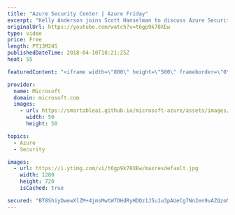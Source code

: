 ```yaml
---
title: "Azure Security Center | Azure Friday"
excerpt: "Kelly Anderson joins Scott Hanselman to discuss Azure Security Center, which offers built-in security management and threat protection for your cloud workloads. Azure Security Center helps you find & fix vulnerabilities, aids in blocking malicious access and alerts you when your resources are under attack."
originalUrl: https://youtube.com/watch?v=t6gp9k78XEw
type: video
price: Free
length: PT13M24S
publishedDateTime: 2018-04-10T18:21:25Z
heat: 55

featuredContent: "<iframe width=\"800\" height=\"500\" frameborder=\"0\" src=\"https://www.youtube.com/embed/t6gp9k78XEw\" allow=\"accelerometer; autoplay; encrypted-media; gyroscope; picture-in-picture\" allowfullscreen></iframe>"

provider:
  name: Microsoft
  domain: microsoft.com
  images:
    - url: https://smartableai.github.io/microsoft-azure/assets/images/organizations/microsoft.com-50x50.jpg
      width: 50
      height: 50

topics:
  - Azure
  - Security

images:
  - url: https://i.ytimg.com/vi/t6gp9k78XEw/maxresdefault.jpg
    width: 1280
    height: 720
    isCached: true

secured: "BT8ShiyDwewXlZM+4jmsMwtW7OHdRyHDQz1J5u1u3pAUeCg7Nn2en9vAZQzoNM2I2E/Trc/UuySLzb8Brra5QJEYTthHwBXgjAyDq6lHG2azEOUQTJlhKbkTgarKtGXUHCDzOzyzTHGbioPdNe4Y+CH+YNkVI+b51r5DmuH/cDbadHlFf9GdM1SgUkUJp4wHBeIbQVVcxrq4sz3M5rV0ntJaocKV4/PnM0SCE5evHHktM6hr9Lyb6uXpR05WsbBsDa47roy4nCLQW1twbzX5WqcbSCM2gn+WdRqKjDAI39yRtHAoAAKg4xrRR7sdWlRfhjzHV/TI5eznjALAiFd9ygulsclE62sxSY1KGKtyKmTRAvmRi2w88OwkSUH/3Pa5x/94wQNet3QcfyfsQ+xPAgWwJE56IhzGcvRsDJLDevU=;wT1v3m+78DLyod9TNTJ+YA=="
---
```


